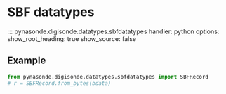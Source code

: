 # SBF datatypes

::: pynasonde.digisonde.datatypes.sbfdatatypes
    handler: python
    options:
        show_root_heading: true
        show_source: false

## Example

```python
from pynasonde.digisonde.datatypes.sbfdatatypes import SBFRecord
# r = SBFRecord.from_bytes(bdata)
```
